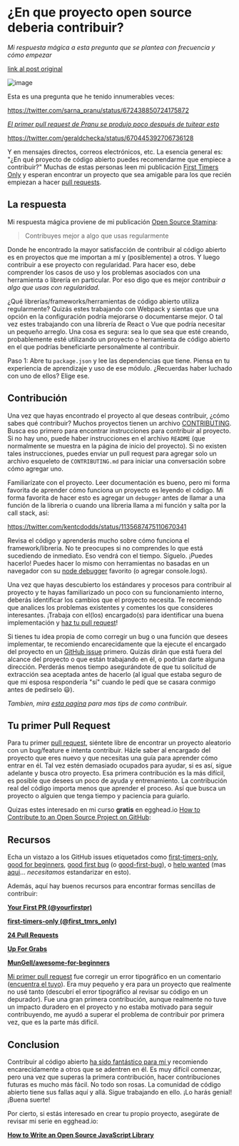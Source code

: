 # ¿En que proyecto open source deberia contribuir?

_Mi respuesta mágica a esta pregunta que se plantea con frecuencia y cómo empezar_

[link al post original](https://kentcdodds.com/blog/what-open-source-project-should-i-contribute-to)

![image](https://kentcdodds.com/static/8eb47efec37ad756b3a13a7c72bbd0c2/c6969/banner.webp)


Esta es una pregunta que he tenido innumerables veces:

https://twitter.com/sarna_pranu/status/672438850724175872

_[El primer pull request de Pranu se produjo poco después de tuitear esto](https://github.com/Automattic/mongoose/pull/3644)_

https://twitter.com/geraldchecka/status/670445392706736128

Y en mensajes directos, correos electrónicos, etc. La esencia general es: "¿En qué proyecto de código abierto puedes recomendarme que empiece a contribuir?" Muchas de estas personas leen mi publicación [First Timers Only](https://kentcdodds.com/blog/first-timers-only) y esperan encontrar un proyecto que sea amigable para los que recién empiezan a hacer [pull requests](https://help.github.com/articles/using-pull-requests).


## La respuesta

Mi respuesta mágica proviene de mi publicación [Open Source Stamina](https://kentcdodds.com/blog/open-source-stamina):


> Contribuyes mejor a algo que usas regularmente

Donde he encontrado la mayor satisfacción de contribuir al código abierto es en proyectos que me importan a mí y (posiblemente) a otros. Y luego contribuir a ese proyecto con regularidad. Para hacer eso, debe comprender los casos de uso y los problemas asociados con una herramienta o librería en particular. Por eso digo que es mejor _contribuir a algo que usas con regularidad_.

¿Qué librerías/frameworks/herramientas de código abierto utiliza regularmente? Quizás estes trabajando con Webpack y sientas que una opción en la configuración podría mejorarse o documentarse mejor. O tal vez estes trabajando con una librería de React o Vue que podría necesitar un pequeño arreglo. Una cosa es segura: sea lo que sea que esté creando, probablemente esté utilizando un proyecto o herramienta de código abierto en el que podrías beneficiarte personalmente al contribuir.

Paso 1: Abre tu `package.json` y lee las dependencias que tiene. Piensa en tu experiencia de aprendizaje y uso de ese módulo. ¿Recuerdas haber luchado con uno de ellos? Elige ese.

## Contribución
Una vez que hayas encontrado el proyecto al que deseas contribuir, ¿cómo sabes qué contribuir? Muchos proyectos tienen un archivo [CONTRIBUTING](https://github.com/blog/1184-contributing-guidelines). Busca eso primero para encontrar instrucciones para contribuir al proyecto. Si no hay uno, puede haber instrucciones en el archivo `README` (que normalmente se muestra en la página de inicio del proyecto). Si no existen tales instrucciones, puedes enviar un pull request para agregar solo un archivo esqueleto de `CONTRIBUTING.md` para iniciar una conversación sobre cómo agregar uno.

Familiarízate con el proyecto. Leer documentación es bueno, pero mi forma favorita de aprender cómo funciona un proyecto es leyendo el código. Mi forma favorita de hacer esto es agregar un `debugger` antes de llamar a una función de la libreria o cuando una libreria llama a mi función y salta por la call stack, así:


https://twitter.com/kentcdodds/status/1135687475110670341

Revisa el código y aprenderás mucho sobre cómo funciona el framework/libreria. No te preocupes si no comprendes lo que está sucediendo de inmediato. Eso vendrá con el tiempo. Síguelo. ¡Puedes hacerlo! Puedes hacer lo mismo con herramientas no basadas en un navegador con su [node debugger](https://code.visualstudio.com/docs/editor/debugging) favorito (o agregar console.logs).

Una vez que hayas descubierto los estándares y procesos para contribuir al proyecto y te hayas familiarizado un poco con su funcionamiento interno, deberás identificar los cambios que el proyecto necesita. Te recomiendo que analices los problemas existentes y comentes los que consideres interesantes. ¡Trabaja con el(los) encargado(s) para identificar una buena implementación y [haz tu pull request](https://help.github.com/articles/creating-a-pull-request)!

Si tienes tu idea propia de como corregir un bug o una función que desees implementar, te recomiendo encarecidamente que la ejecute el encargado del proyecto en un [GitHub issue](https://guides.github.com/features/issues) primero. Quizás dirán que está fuera del alcance del proyecto o que están trabajando en él, o podrían darte alguna dirección. Perderás menos tiempo asegurándote de que tu solicitud de extracción sea aceptada antes de hacerlo (al igual que estaba seguro de que mi esposa respondería "sí" cuando le pedí que se casara conmigo antes de pedírselo 😃).


_Tambien, mira [esta pagina](http://24pullrequests.com/contributing) para mas tips de como contribuir._

## Tu primer Pull Request

Para tu primer [pull request](https://help.github.com/articles/using-pull-requests), siéntete libre de encontrar un proyecto aleatorio con un bug/feature e intenta contribuir. Házle saber al encargado del proyecto que eres nuevo y que necesitas una guía para aprender cómo entrar en él. Tal vez estén demasiado ocupados para ayudar, si es así, sigue adelante y busca otro proyecto. Esa primera contribución es la más difícil, es posible que desees un poco de ayuda y entrenamiento. La contribución real del código importa menos que aprender el proceso. Así que busca un proyecto o alguien que tenga tiempo y paciencia para guiarlo.


Quizas estes interesado en mi curso **gratis** en egghead.io 
[How to Contribute to an Open Source Project on GitHub](https://egghead.io/courses/how-to-contribute-to-an-open-source-project-on-github):


## Recursos

Echa un vistazo a los GitHub issues etiquetados como 
[first-timers-only](https://github.com/issues?utf8=%E2%9C%93&q=is%3Aopen+is%3Aissue+label%3Afirst-timers-only),
[good for beginners](https://github.com/issues?utf8=%E2%9C%93&q=is%3Aopen+is%3Aissue+label%3A%22good+for+beginners%22+),
[good first bug](https://github.com/issues?utf8=%E2%9C%93&q=is%3Aopen+is%3Aissue+label%3A%22good+first+bug%22+)
(o
[good-first-bug](https://github.com/issues?utf8=%E2%9C%93&q=is%3Aopen+is%3Aissue+label%3Agood-first-bug)),
o
[help wanted](https://github.com/issues?utf8=%E2%9C%93&q=is%3Aopen+is%3Aissue+label%3A%22help+wanted%22+)
(mas [aqui](https://twitter.com/kentcdodds/status/672873736974897152)... _necesitamos_ estandarizar en esto).

Además, aquí hay buenos recursos para encontrar formas sencillas de contribuir:


[**Your First PR (@yourfirstpr)**](https://twitter.com/yourfirstpr)

[**first-timers-only (@first_tmrs_only)**](https://twitter.com/first_tmrs_only)

[**24 Pull Requests**](http://24pullrequests.com)

[**Up For Grabs**](http://up-for-grabs.net/#)

[**MunGell/awesome-for-beginners**](https://github.com/MunGell/awesome-for-beginners)

[Mi primer pull request](http://firstpr.me/#kentcdodds) fue corregir un error tipográfico en un comentario ([encuentra el tuyo](http://firstpr.me)). Era muy pequeño y era para un proyecto que realmente no usé tanto (descubrí el error tipográfico al revisar su código en un depurador). Fue una gran primera contribución, aunque realmente no tuve un impacto duradero en el proyecto y no estaba motivado para seguir contribuyendo, me ayudó a superar el problema de contribuir por primera vez, que es la parte más difícil.

## Conclusion
Contribuir al código abierto [ha sido fantástico para mí ](https://kentcdodds.com/blog/how-getting-into-open-source-has-been-awesome-for-me) y recomiendo encarecidamente a otros que se adentren en él. Es muy difícil comenzar, pero una vez que superas la primera contribución, hacer contribuciones futuras es mucho más fácil. No todo son rosas. La comunidad de código abierto tiene sus fallas aquí y allá. Sigue trabajando en ello. ¡Lo harás genial! ¡Buena suerte!

Por cierto, si estás interesado en crear tu propio proyecto, asegúrate de revisar mi serie en egghead.io:

[**How to Write an Open Source JavaScript Library**](https://egghead.io/courses/how-to-write-an-open-source-javascript-library)
